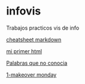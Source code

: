 # infovis

Trabajos practicos vis de info

[cheatsheet markdown](https://github.com/adam-p/markdown-here/wiki/Markdown-Cheatsheet)

[mi primer html](https://justosole.github.io/infovis/index.html)

[Palabras que no conocia](https://justosole.github.io/infovis/lunes(8.3.21).html)

[1-makeover monday](https://public.tableau.com/profile/justo.sole.o#!/vizhome/1_makeovermonday_seatswomen/Sheet1)

